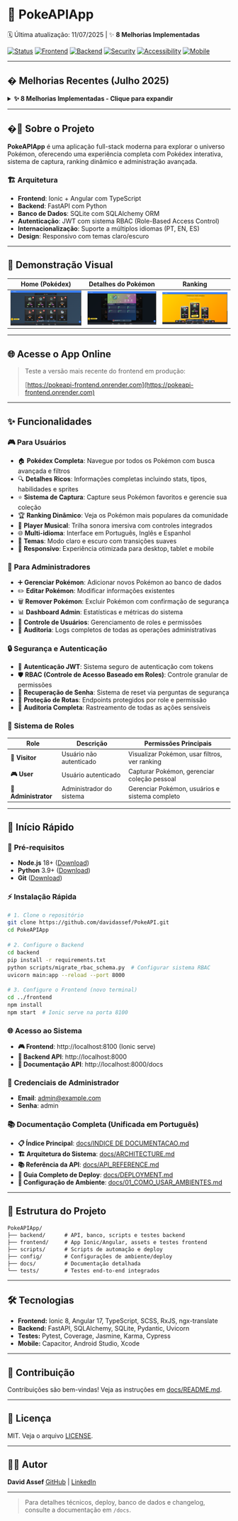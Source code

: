 # 🚀 PokeAPIApp

🗓️ Última atualização: 11/07/2025 | ✨ **8 Melhorias Implementadas**

[![Status](https://img.shields.io/badge/Status-Production%20Ready-brightgreen?style=for-the-badge)](https://github.com/davidassef/PokeAPI)
[![Frontend](https://img.shields.io/badge/Frontend-Ionic%20+%20Angular-blue?style=for-the-badge&logo=ionic)](https://ionicframework.com/)
[![Backend](https://img.shields.io/badge/Backend-FastAPI-red?style=for-the-badge&logo=fastapi)](https://fastapi.tiangolo.com/)
[![Security](https://img.shields.io/badge/Security-RBAC%20Enabled-green?style=for-the-badge&logo=shield)](https://github.com/davidassef/PokeAPI)
[![Accessibility](https://img.shields.io/badge/Accessibility-WCAG%20AA-blue?style=for-the-badge&logo=accessibility)](https://www.w3.org/WAI/WCAG21/quickref/)
[![Mobile](https://img.shields.io/badge/Mobile-🚧%20Em%20Desenvolvimento-orange?style=for-the-badge&logo=ionic)](https://ionicframework.com/)

---

## � Melhorias Recentes (Julho 2025)

<details>
<summary><strong>✨ 8 Melhorias Implementadas - Clique para expandir</strong></summary>

### 🎨 **Interface e Acessibilidade**
- ✅ **Contraste Melhorado**: Cards de Pokémon com melhor visibilidade no tema claro
- ✅ **Modal Responsivo**: Abas do modal de detalhes agora respondem corretamente aos temas
- ✅ **Elementos Biográficos**: Melhor contraste para altura, peso, stats e habilidades
- ✅ **Acessibilidade WCAG AA**: Contraste mínimo 4.5:1 mantido em todos os componentes

### 🔧 **Sistema de Autenticação**
- ✅ **Backend Corrigido**: Resolvido erro 404 no endpoint `/api/v1/auth/register`
- ✅ **Interceptador Otimizado**: Rotas públicas (login/registro) não requerem mais token
- ✅ **Logs Melhorados**: Sistema de debug mais informativo para troubleshooting

### 🏗️ **Arquitetura e Qualidade**
- ✅ **Imports Organizados**: Estrutura modular corrigida no backend
- ✅ **Sistema RBAC**: Integração aprimorada entre autenticação e controle de acesso

</details>

---

## �🎯 Sobre o Projeto

**PokeAPIApp** é uma aplicação full-stack moderna para explorar o universo Pokémon, oferecendo uma experiência completa com Pokédex interativa, sistema de captura, ranking dinâmico e administração avançada.

### 🏗️ **Arquitetura**
- **Frontend**: Ionic + Angular com TypeScript
- **Backend**: FastAPI com Python
- **Banco de Dados**: SQLite com SQLAlchemy ORM
- **Autenticação**: JWT com sistema RBAC (Role-Based Access Control)
- **Internacionalização**: Suporte a múltiplos idiomas (PT, EN, ES)
- **Design**: Responsivo com temas claro/escuro

---

## 📸 Demonstração Visual

<div align="center">

| Home (Pokédex) | Detalhes do Pokémon | Ranking |
|:-------------:|:------------------:|:-------:|
| ![Home](frontend/src/assets/img/Home-Web.png) | ![Detalhes](frontend/src/assets/img/Modal-Details-Web.png) | ![Ranking](frontend/src/assets/img/Ranking-Web.png) |

</div>

---

## 🌐 Acesse o App Online

> Teste a versão mais recente do frontend em produção:
>
> [https://pokeapi-frontend.onrender.com](https://pokeapi-frontend.onrender.com)

---

## ✨ Funcionalidades

### 🎮 **Para Usuários**
- 🏠 **Pokédex Completa**: Navegue por todos os Pokémon com busca avançada e filtros
- 🔍 **Detalhes Ricos**: Informações completas incluindo stats, tipos, habilidades e sprites
- ⭐ **Sistema de Captura**: Capture seus Pokémon favoritos e gerencie sua coleção
- 🏆 **Ranking Dinâmico**: Veja os Pokémon mais populares da comunidade
- 🎵 **Player Musical**: Trilha sonora imersiva com controles integrados
- 🌐 **Multi-idioma**: Interface em Português, Inglês e Espanhol
- 🌙 **Temas**: Modo claro e escuro com transições suaves
- 📱 **Responsivo**: Experiência otimizada para desktop, tablet e mobile

### 👑 **Para Administradores**
- ➕ **Gerenciar Pokémon**: Adicionar novos Pokémon ao banco de dados
- ✏️ **Editar Pokémon**: Modificar informações existentes
- 🗑️ **Remover Pokémon**: Excluir Pokémon com confirmação de segurança
- 📊 **Dashboard Admin**: Estatísticas e métricas do sistema
- 👥 **Controle de Usuários**: Gerenciamento de roles e permissões
- 🔐 **Auditoria**: Logs completos de todas as operações administrativas

### 🔒 **Segurança e Autenticação**
- 🔑 **Autenticação JWT**: Sistema seguro de autenticação com tokens
- 🛡️ **RBAC (Controle de Acesso Baseado em Roles)**: Controle granular de permissões
- 🔐 **Recuperação de Senha**: Sistema de reset via perguntas de segurança
- 🚫 **Proteção de Rotas**: Endpoints protegidos por role e permissão
- 📝 **Auditoria Completa**: Rastreamento de todas as ações sensíveis

### 🎯 **Sistema de Roles**

| Role | Descrição | Permissões Principais |
|------|-----------|----------------------|
| **👤 Visitor** | Usuário não autenticado | Visualizar Pokémon, usar filtros, ver ranking |
| **🎮 User** | Usuário autenticado | Capturar Pokémon, gerenciar coleção pessoal |
| **👑 Administrator** | Administrador do sistema | Gerenciar Pokémon, usuários e sistema completo |
---

## 🚀 Início Rápido

### 🔧 **Pré-requisitos**
- **Node.js** 18+ ([Download](https://nodejs.org/))
- **Python** 3.9+ ([Download](https://python.org/))
- **Git** ([Download](https://git-scm.com/))

### ⚡ **Instalação Rápida**

```bash
# 1. Clone o repositório
git clone https://github.com/davidassef/PokeAPI.git
cd PokeAPIApp

# 2. Configure o Backend
cd backend
pip install -r requirements.txt
python scripts/migrate_rbac_schema.py  # Configurar sistema RBAC
uvicorn main:app --reload --port 8000

# 3. Configure o Frontend (novo terminal)
cd ../frontend
npm install
npm start  # Ionic serve na porta 8100
```

### 🌐 **Acesso ao Sistema**
- **🎮 Frontend**: http://localhost:8100 (Ionic serve)
- **🔌 Backend API**: http://localhost:8000
- **📖 Documentação API**: http://localhost:8000/docs

### 👑 **Credenciais de Administrador**
- **Email**: admin@example.com
- **Senha**: admin

### 📚 **Documentação Completa (Unificada em Português)**
- **📋 Índice Principal**: [docs/INDICE DE DOCUMENTACAO.md](docs/INDICE%20DE%20DOCUMENTACAO.md)
- **🏗️ Arquitetura do Sistema**: [docs/ARCHITECTURE.md](docs/ARCHITECTURE.md)
- **📚 Referência da API**: [docs/API_REFERENCE.md](docs/API_REFERENCE.md)
- **🚀 Guia Completo de Deploy**: [docs/DEPLOYMENT.md](docs/DEPLOYMENT.md)
- **🔧 Configuração de Ambiente**: [docs/01_COMO_USAR_AMBIENTES.md](docs/01_COMO_USAR_AMBIENTES.md)

---

## 📁 Estrutura do Projeto

```
PokeAPIApp/
├── backend/      # API, banco, scripts e testes backend
├── frontend/     # App Ionic/Angular, assets e testes frontend
├── scripts/      # Scripts de automação e deploy
├── config/       # Configurações de ambiente/deploy
├── docs/         # Documentação detalhada
└── tests/        # Testes end-to-end integrados
```

---

## 🛠️ Tecnologias

- **Frontend:** Ionic 8, Angular 17, TypeScript, SCSS, RxJS, ngx-translate
- **Backend:** FastAPI, SQLAlchemy, SQLite, Pydantic, Uvicorn
- **Testes:** Pytest, Coverage, Jasmine, Karma, Cypress
- **Mobile:** Capacitor, Android Studio, Xcode

---

## 🤝 Contribuição

Contribuições são bem-vindas!
Veja as instruções em [docs/README.md](docs/README.md).

---

## 📄 Licença

MIT. Veja o arquivo [LICENSE](LICENSE).

---

## 👨‍💻 Autor

**David Assef**
[GitHub](https://github.com/davidassef) | [LinkedIn](https://www.linkedin.com/in/david-assef-carneiro-2a2891b9/)

---

> Para detalhes técnicos, deploy, banco de dados e changelog, consulte a documentação em `/docs`.
